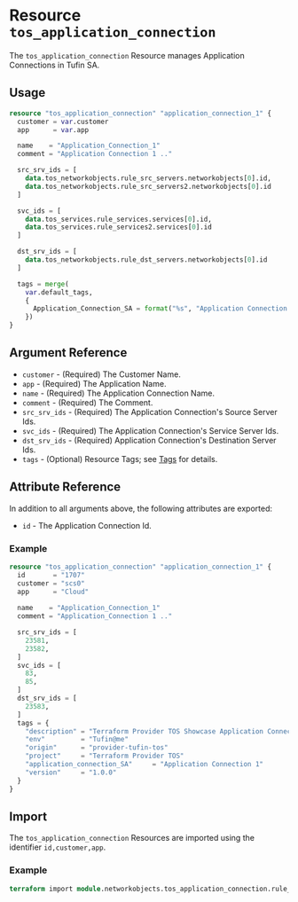 # Resource `tos_application_connection`

The `tos_application_connection` Resource manages Application Connections in Tufin SA.

## Usage

```terraform
resource "tos_application_connection" "application_connection_1" {
  customer = var.customer
  app      = var.app

  name    = "Application_Connection_1"
  comment = "Application Connection 1 .."

  src_srv_ids = [
    data.tos_networkobjects.rule_src_servers.networkobjects[0].id,
    data.tos_networkobjects.rule_src_servers2.networkobjects[0].id
  ]

  svc_ids = [
    data.tos_services.rule_services.services[0].id,
    data.tos_services.rule_services2.services[0].id
  ]

  dst_srv_ids = [
    data.tos_networkobjects.rule_dst_servers.networkobjects[0].id
  ]

  tags = merge(
    var.default_tags,
    {
      Application_Connection_SA = format("%s", "Application Connection 1")
    })
}
```

## Argument Reference

* `customer` - (Required) The Customer Name.
* `app` - (Required) The Application Name.
* `name` - (Required) The Application Connection Name.
* `comment` - (Required) The Comment.
* `src_srv_ids` - (Required) The Application Connection's Source Server Ids.
* `svc_ids` - (Required) The Application Connection's Service Server Ids.
* `dst_srv_ids` - (Required) Application Connection's Destination Server Ids.
* `tags` - (Optional) Resource Tags; see [Tags](tag.md) for details.

## Attribute Reference

In addition to all arguments above, the following attributes are exported:

* `id` - The Application Connection Id.

### Example

```terraform
resource "tos_application_connection" "application_connection_1" {
  id       = "1707"
  customer = "scs0"
  app      = "Cloud"
  
  name    = "Application_Connection_1"
  comment = "Application_Connection 1 .."

  src_srv_ids = [
    23581,
    23582,
  ]
  svc_ids = [
    83,
    85,
  ]
  dst_srv_ids = [
    23583,
  ]
  tags = {
    "description" = "Terraform Provider TOS Showcase Application Connections"
    "env"         = "Tufin@me"
    "origin"      = "provider-tufin-tos"
    "project"     = "Terraform Provider TOS"
    "application_connection_SA"     = "Application Connection 1"
    "version"     = "1.0.0"
  }
}
```


## Import

The `tos_application_connection` Resources are imported using the identifier `id,customer,app`.

### Example

```terraform
terraform import module.networkobjects.tos_application_connection.rule_1 19147,scs0,Cloud
```

